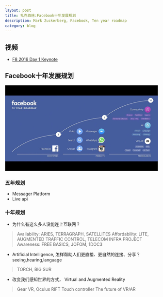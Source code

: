 ```yaml
---
layout: post
title: 扎克伯格:Facebook十年发展规划
description: Mark Zuckerberg, Facebook, Ten year roadmap
category: blog
---
```


## 视频
* [F8 2016 Day 1 Keynote](https://developers.facebook.com/videos/f8-2016/keynote)

## Facebook十年发展规划
![Facebook ten year roadmap](/images/2016-05-11-Facebook-Ten-Year-Roadmap/10yrroadmap.jpg)

### 五年规划
* Messager Platform
* Live api

### 十年规划
* 为什么有这么多人没能连上互联网？
    
> Availability: ARIES, TERRAGRAPH, SATELLITES
> Affordability: LITE, AUGMENTED TRAFFIC CONTROL, TELECOM INFRA PROJECT
> Awareness: FREE BASICS, JOFOM, 1DOC3

* Artificial Intelligence, 怎样帮助人们更直接、更自然的连接、分享？seeing,hearing,language

> TORCH, BIG SUR

* 改变我们感知世界的方式， Virtual and Augmented Reality

> Gear VR, Oculus
> RIFT
> Touch controller
> The future of VR/AR
